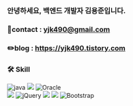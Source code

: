 <div align="left">

###  안녕하세요, 백엔드 개발자 김용준입니다.
###  📧contact : yjk490@gmail.com
###  ✏️blog : https://yjk490.tistory.com

### 🛠️ Skill
![java](https://img.shields.io/badge/Java-11-DEB887?style=flat)
<img src="https://img.shields.io/badge/Spring-6DB33F?style=flat&logo=Spring&logoColor=white"/>
![Oracle](https://img.shields.io/badge/Oracle-F80000?style=flat&logo=oracle&logoColor=white)   
<img src="https://img.shields.io/badge/JavaScript-F7DF1E?style=flat&logo=JavaScript&logoColor=black"/>
![jQuery](https://img.shields.io/badge/jquery-%230769AD.svg?style=flat&logo=jquery&logoColor=white)
<img src="https://img.shields.io/badge/HTML5-E34F26?style=flat&logo=HTML5&logoColor=white" />
<img src="https://img.shields.io/badge/CSS3-1572B6?style=flat&logo=CSS3&logoColor=white" />
![Bootstrap](https://img.shields.io/badge/bootstrap-%23563D7C.svg?style=flat&logo=bootstrap&logoColor=white)

</div>
